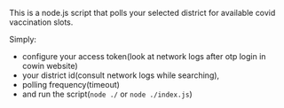 This is a node.js script that polls your selected district for available covid vaccination slots.

Simply:
- configure your access token(look at network logs after otp login in cowin website) 
- your district id(consult network logs while searching),
- polling frequency(timeout) 
- and run the script(`node ./` or `node ./index.js`)


